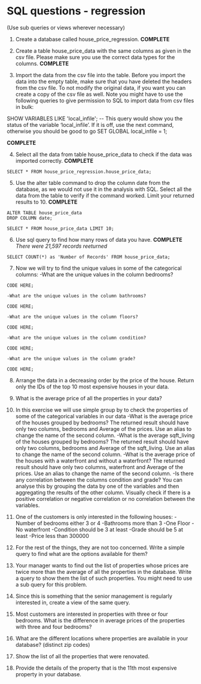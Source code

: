 # SQL questions - regression

(Use sub queries or views wherever necessary)

1. Create a database called house_price_regression. **COMPLETE**

2. Create a table house_price_data with the same columns as given in the csv file. Please make sure you use the correct data types for the columns.  **COMPLETE**

3. Import the data from the csv file into the table. Before you import the data into the empty table, make sure that you have deleted the headers from the csv file. To not modify the original data, if you want you can create a copy of the csv file as well. Note you might have to use the following queries to give permission to SQL to import data from csv files in bulk:

SHOW VARIABLES LIKE 'local_infile'; -- This query would show you the status of the variable ‘local_infile’. If it is off, use the next command, otherwise you should be good to go
SET GLOBAL local_infile = 1;

**COMPLETE**


4. Select all the data from table house_price_data to check if the data was imported correctly. **COMPLETE**
```
SELECT * FROM house_price_regression.house_price_data;
```

5. Use the alter table command to drop the column date from the database, as we would not use it in the analysis with SQL. Select all the data from the table to verify if the command worked. Limit your returned results to 10. **COMPLETE**

```
ALTER TABLE house_price_data
DROP COLUMN date;

SELECT * FROM house_price_data LIMIT 10;
```

6. Use sql query to find how many rows of data you have. **COMPLETE**
*There were 21,597 records reeturned*

```
SELECT COUNT(*) as 'Number of Records' FROM house_price_data;
```

7. Now we will try to find the unique values in some of the categorical columns:
    -What are the unique values in the column bedrooms?
    
```
CODE HERE;
```
    
    -What are the unique values in the column bathrooms?
    
```
CODE HERE;
```
    
    -What are the unique values in the column floors?
    
```
CODE HERE;
```
    
    -What are the unique values in the column condition?
    
```
CODE HERE;
```
    
    -What are the unique values in the column grade?
    
    
```
CODE HERE;
```
    

8. Arrange the data in a decreasing order by the price of the house. Return only the IDs of the top 10 most expensive houses in your data.

9. What is the average price of all the properties in your data?

10. In this exercise we will use simple group by to check the properties of some of the categorical variables in our data
    -What is the average price of the houses grouped by bedrooms? The returned result should have only two columns, bedrooms and Average of the prices. Use an alias to change the name of the second column.
    -What is the average sqft_living of the houses grouped by bedrooms? The returned result should have only two columns, bedrooms and Average of the sqft_living. Use an alias to change the name of the second column.
    -What is the average price of the houses with a waterfront and without a waterfront? The returned result should have only two columns, waterfront and Average of the prices. Use an alias to change the name of the second column.
    -Is there any correlation between the columns condition and grade? You can analyse this by grouping the data by one of the variables and then aggregating the results of the other column. Visually check if there is a positive correlation or negative correlation or no correlation between the variables.

11. One of the customers is only interested in the following houses:
    -Number of bedrooms either 3 or 4
    -Bathrooms more than 3
    -One Floor
    -No waterfront
    -Condition should be 3 at least
    -Grade should be 5 at least
    -Price less than 300000

12. For the rest of the things, they are not too concerned. Write a simple query to find what are the options available for them?

13. Your manager wants to find out the list of properties whose prices are twice more than the average of all the properties in the database. Write a query to show them the list of such properties. You might need to use a sub query for this problem.

14. Since this is something that the senior management is regularly interested in, create a view of the same query.

15. Most customers are interested in properties with three or four bedrooms. What is the difference in average prices of the properties with three and four bedrooms?

16. What are the different locations where properties are available in your database? (distinct zip codes)

17. Show the list of all the properties that were renovated.

18. Provide the details of the property that is the 11th most expensive property in your database.
